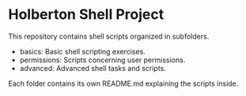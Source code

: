 # Holberton Shell Project

This repository contains shell scripts organized in subfolders.

- basics: Basic shell scripting exercises.
- permissions: Scripts concerning user permissions.
- advanced: Advanced shell tasks and scripts.

Each folder contains its own README.md explaining the scripts inside.

